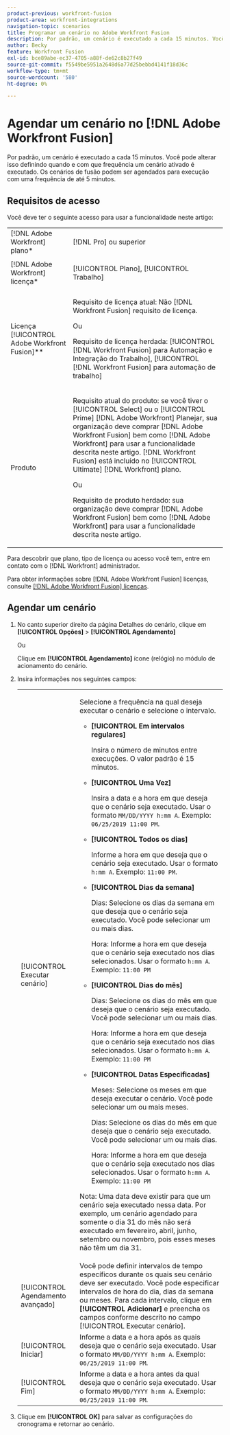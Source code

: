 ```yaml
---
product-previous: workfront-fusion
product-area: workfront-integrations
navigation-topic: scenarios
title: Programar um cenário no Adobe Workfront Fusion
description: Por padrão, um cenário é executado a cada 15 minutos. Você pode alterar isso definindo quando e com que frequência um cenário ativado é executado.
author: Becky
feature: Workfront Fusion
exl-id: bce89abe-ec37-4705-a88f-de62c8b27f49
source-git-commit: f5549be5951a2648d6a77d25bebbd4141f18d36c
workflow-type: tm+mt
source-wordcount: '580'
ht-degree: 0%

---
```


# Agendar um cenário no [!DNL Adobe Workfront Fusion]

Por padrão, um cenário é executado a cada 15 minutos. Você pode alterar isso definindo quando e com que frequência um cenário ativado é executado. Os cenários de fusão podem ser agendados para execução com uma frequência de até 5 minutos.

## Requisitos de acesso

Você deve ter o seguinte acesso para usar a funcionalidade neste artigo:

<table style="table-layout:auto">   
 <col> 
 <col> 
 <tbody> 
  <tr> 
    <td role="rowheader">[!DNL Adobe Workfront] plano*</td> 
   <td> <p>[!DNL Pro] ou superior</p> </td> 
  </tr> 
  <tr data-mc-conditions=""> 
   <td role="rowheader">[!DNL Adobe Workfront] licença*</td> 
   <td> <p>[!UICONTROL Plano], [!UICONTROL Trabalho]</p> </td> 
  </tr> 
  <tr> 
   <td role="rowheader">Licença [!UICONTROL Adobe Workfront Fusion]**</td> 
  <td>
   <p>Requisito de licença atual: Não [!DNL Workfront Fusion] requisito de licença.</p>
   <p>Ou</p>
   <p>Requisito de licença herdada: [!UICONTROL [!DNL Workfront Fusion] para Automação e Integração do Trabalho], [!UICONTROL [!DNL Workfront Fusion] para automação de trabalho]</p>
   </td>    </tr> 
  <tr> 
   <td role="rowheader">Produto</td> 
   <td>
   <p>Requisito atual do produto: se você tiver o [!UICONTROL Select] ou o [!UICONTROL Prime] [!DNL Adobe Workfront] Planejar, sua organização deve comprar [!DNL Adobe Workfront Fusion] bem como [!DNL Adobe Workfront] para usar a funcionalidade descrita neste artigo. [!DNL Workfront Fusion] está incluído no [!UICONTROL Ultimate] [!DNL Workfront] plano.</p>
   <p>Ou</p>
   <p>Requisito de produto herdado: sua organização deve comprar [!DNL Adobe Workfront Fusion] bem como [!DNL Adobe Workfront] para usar a funcionalidade descrita neste artigo.</p>
   </td> 
  </tr> 
 </tbody> 
</table>

Para descobrir que plano, tipo de licença ou acesso você tem, entre em contato com o [!DNL Workfront] administrador.

Para obter informações sobre [!DNL Adobe Workfront Fusion] licenças, consulte [[!DNL Adobe Workfront Fusion] licenças](../../workfront-fusion/get-started/license-automation-vs-integration.md).

## Agendar um cenário

1. No canto superior direito da página Detalhes do cenário, clique em **[!UICONTROL Opções]** > **[!UICONTROL Agendamento]**

   Ou

   Clique em **[!UICONTROL Agendamento]** ícone (relógio) no módulo de acionamento do cenário.

1. Insira informações nos seguintes campos:

   <table style="table-layout:auto">   
    <col> 
    <col> 
    <tbody> 
     <tr> 
      <td role="rowheader">[!UICONTROL Executar cenário]</td> 
      <td> <p>Selecione a frequência na qual deseja executar o cenário e selecione o intervalo.</p> 
       <ul> 
        <li> <p><strong>[!UICONTROL Em intervalos regulares]</strong> </p> <p>Insira o número de minutos entre execuções. O valor padrão é 15 minutos.</p> </li> 
        <li> <p><strong>[!UICONTROL Uma Vez]</strong> </p> <p>Insira a data e a hora em que deseja que o cenário seja executado. Usar o formato <code>MM/DD/YYYY h:mm A</code>. Exemplo: <code>06/25/2019 11:00 PM</code>.</p> </li> 
        <li> <p><strong>[!UICONTROL Todos os dias]</strong> </p> <p>Informe a hora em que deseja que o cenário seja executado. Usar o formato <code>h:mm A</code>. Exemplo: <code>11:00 PM</code>.</p> </li> 
        <li> <p><strong>[!UICONTROL Dias da semana]</strong> </p> <p>Dias: Selecione os dias da semana em que deseja que o cenário seja executado. Você pode selecionar um ou mais dias.</p> <p>Hora: Informe a hora em que deseja que o cenário seja executado nos dias selecionados. Usar o formato <code>h:mm A</code>. Exemplo: <code>11:00 PM</code></p> </li> 
        <li> <p><strong>[!UICONTROL Dias do mês]</strong> </p> <p>Dias: Selecione os dias do mês em que deseja que o cenário seja executado. Você pode selecionar um ou mais dias.</p> <p>Hora: Informe a hora em que deseja que o cenário seja executado nos dias selecionados. Usar o formato <code>h:mm A</code>. Exemplo: <code>11:00 PM</code></p> </li> 
        <li> <p><strong>[!UICONTROL Datas Especificadas]</strong> </p> <p>Meses: Selecione os meses em que deseja executar o cenário. Você pode selecionar um ou mais meses.</p> <p>Dias: Selecione os dias do mês em que deseja que o cenário seja executado. Você pode selecionar um ou mais dias.</p> <p>Hora: Informe a hora em que deseja que o cenário seja executado nos dias selecionados. Usar o formato <code>h:mm A</code>. Exemplo: <code>11:00 PM</code></p> </li> 
       </ul> <p>Nota: Uma data deve existir para que um cenário seja executado nessa data. Por exemplo, um cenário agendado para somente o dia 31 do mês não será executado em fevereiro, abril, junho, setembro ou novembro, pois esses meses não têm um dia 31.</p> </td> 
     </tr> 
     <tr> 
      <td role="rowheader">[!UICONTROL Agendamento avançado]</td> 
      <td>Você pode definir intervalos de tempo específicos durante os quais seu cenário deve ser executado. Você pode especificar intervalos de hora do dia, dias da semana ou meses. Para cada intervalo, clique em <strong>[!UICONTROL Adicionar]</strong> e preencha os campos conforme descrito no campo [!UICONTROL Executar cenário].</td> 
     </tr> 
     <tr> 
      <td role="rowheader">[!UICONTROL Iniciar]</td> 
      <td>Informe a data e a hora após as quais deseja que o cenário seja executado. Usar o formato <code>MM/DD/YYYY h:mm A</code>. Exemplo: <code>06/25/2019 11:00 PM</code>.</td> 
     </tr> 
     <tr> 
      <td role="rowheader">[!UICONTROL Fim]</td> 
      <td>Informe a data e a hora antes da qual deseja que o cenário seja executado. Usar o formato <code>MM/DD/YYYY h:mm A</code>. Exemplo: <code>06/25/2019 11:00 PM</code>.</td> 
     </tr> 
    </tbody> 
   </table>

1. Clique em **[!UICONTROL OK]** para salvar as configurações do cronograma e retornar ao cenário.
